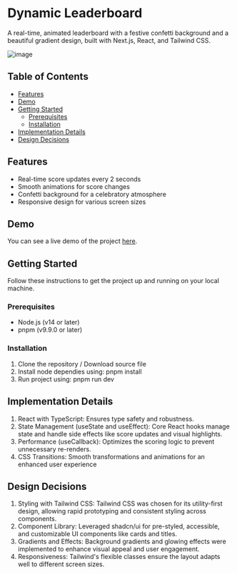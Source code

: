 # Dynamic Leaderboard

A real-time, animated leaderboard with a festive confetti background and a beautiful gradient design, built with Next.js, React, and Tailwind CSS.

![image](https://github.com/user-attachments/assets/b2532e7a-db59-454b-b5fa-e94280df15e4)


## Table of Contents

- [Features](#features)
- [Demo](#demo)
- [Getting Started](#getting-started)
  - [Prerequisites](#prerequisites)
  - [Installation](#installation)
- [Implementation Details](#implementation-details)
- [Design Decisions](#design-decisions)
  

## Features

- Real-time score updates every 2 seconds
- Smooth animations for score changes
- Confetti background for a celebratory atmosphere
- Responsive design for various screen sizes


## Demo

You can see a live demo of the project [here](https://your-demo-url.com).

## Getting Started

Follow these instructions to get the project up and running on your local machine.

### Prerequisites

- Node.js (v14 or later)
- pnpm (v9.9.0 or later)

### Installation

1. Clone the repository / Download source file
2. Install node dependies using: pnpm install
3. Run project using: pnpm run dev

## Implementation Details

1. React with TypeScript: Ensures type safety and robustness.
2. State Management (useState and useEffect): Core React hooks manage state and handle side effects like score updates and visual highlights.
3. Performance (useCallback): Optimizes the scoring logic to prevent unnecessary re-renders.
4. CSS Transitions: Smooth transformations and animations for an enhanced user experience

## Design Decisions

1. Styling with Tailwind CSS: Tailwind CSS was chosen for its utility-first design, allowing rapid prototyping and consistent styling across components.
2. Component Library: Leveraged shadcn/ui for pre-styled, accessible, and customizable UI components like cards and titles.
3. Gradients and Effects: Background gradients and glowing effects were implemented to enhance visual appeal and user engagement.
4. Responsiveness: Tailwind's flexible classes ensure the layout adapts well to different screen sizes.
